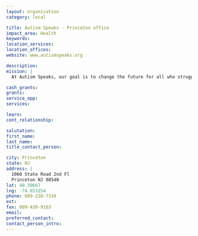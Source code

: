 ```yaml
---
layout: organization
category: local

title: Autism Speaks - Princeton office
impact_area: Health
keywords: 
location_services: 
location_offices: 
website: www.autismspeaks.org

description: 
mission: |
  At Autism Speaks, our goal is to change the future for all who struggle with autism spectrum disorders.  We are dedicated to funding global biomedical research into the causes, prevention, treatments, and cure for autism; to raising public awareness about autism and its effects on individuals, families, and society; and to bringing hope to all who deal with the hardships of this disorder. We are committed to raising the funds necessary to support these goals.

cash_grants: 
grants: 
service_opp: 
services: 

learn: 
cont_relationship: 

salutation: 
first_name: 
last_name: 
title_contact_person: 

city: Princeton
state: NJ
address: |
  1060 State Road 2nd Fl  
  Princeton NJ 08540
lat: 40.39667
lng: -74.653254
phone: 609-228-7310
ext: 
fax: 609-430-9163
email: 
preferred_contact: 
contact_person_intro: 
---
```

